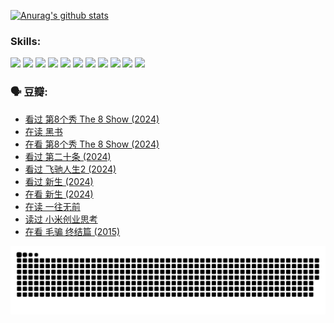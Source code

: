 
[![Anurag's github stats](https://github-readme-stats.vercel.app/api?username=w940853815)](https://github.com/anuraghazra/github-readme-stats)

### Skills:

<code><img height="32" src="https://cdn.jsdelivr.net/npm/simple-icons@v5/icons/python.svg"></code>
<code><img height="32" src="https://cdn.jsdelivr.net/npm/simple-icons@v5/icons/javascript.svg"></code>
<code><img height="32" src="https://cdn.jsdelivr.net/npm/simple-icons@v5/icons/django.svg"></code>
<code><img height="32" src="https://cdn.jsdelivr.net/npm/simple-icons@v5/icons/flask.svg"></code>
<code><img height="32" src="https://cdn.jsdelivr.net/npm/simple-icons@v5/icons/vuetify.svg"></code>
<code><img height="32" src="https://cdn.jsdelivr.net/npm/simple-icons@v5/icons/git.svg"></code>
<code><img height="32" src="https://cdn.jsdelivr.net/npm/simple-icons@v5/icons/docker.svg"></code>
<code><img height="32" src="https://cdn.jsdelivr.net/npm/simple-icons@v5/icons/postgresql.svg"></code>
<code><img height="32" src="https://cdn.jsdelivr.net/npm/simple-icons@v5/icons/elasticsearch.svg"></code>
<code><img height="32" src="https://cdn.jsdelivr.net/npm/simple-icons@v5/icons/macos.svg"></code>
<code><img height="32" src="https://cdn.jsdelivr.net/npm/simple-icons@v5/icons/linux.svg"></code>

### 🗣 豆瓣:

<!-- DOUBAN-ACTIVITIES:START -->
- [看过 第8个秀 The 8 Show‎ (2024)](https://www.douban.com/people/136069238/status/4622960077/?_i=17625582)
- [在读 黑书](https://www.douban.com/people/136069238/status/4621189759/?_i=17625582)
- [在看 第8个秀 The 8 Show‎ (2024)](https://www.douban.com/people/136069238/status/4619801154/?_i=17625582)
- [看过 第二十条‎ (2024)](https://www.douban.com/people/136069238/status/4618624208/?_i=17625582)
- [看过 飞驰人生2‎ (2024)](https://www.douban.com/people/136069238/status/4616048805/?_i=17625582)
- [看过 新生‎ (2024)](https://www.douban.com/people/136069238/status/4612373431/?_i=17625582)
- [在看 新生‎ (2024)](https://www.douban.com/people/136069238/status/4607441062/?_i=17625582)
- [在读 一往无前](https://www.douban.com/people/136069238/status/4590507310/?_i=17625582)
- [读过 小米创业思考](https://www.douban.com/people/136069238/status/4590506983/?_i=17625582)
- [在看 毛骗 终结篇‎ (2015)](https://www.douban.com/people/136069238/status/4581971924/?_i=17625582)
<!-- DOUBAN-ACTIVITIES:END -->


![Snake animation](https://raw.githubusercontent.com/w940853815/w940853815/output/github-contribution-grid-snake.svg)

<!--
**w940853815/w940853815** is a ✨ _special_ ✨ repository because its `README.md` (this file) appears on your GitHub profile.

Here are some ideas to get you started:

- 🔭 I’m currently working on ...
- 🌱 I’m currently learning ...
- 👯 I’m looking to collaborate on ...
- 🤔 I’m looking for help with ...
- 💬 Ask me about ...
- 📫 How to reach me: ...
- 😄 Pronouns: ...
- ⚡ Fun fact: ...
-->
